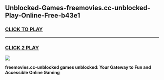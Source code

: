 
## Unblocked-Games-freemovies.cc-unblocked-Play-Online-Free-b43e1
<h3>
<a href="https://premium76.site?title=freemovies.cc-unblocked&ref=26A">CLICK TO PLAY</a></h3>
<hr>

<h3>
<a href="https://premium76.site?title=freemovies.cc-unblocked&ref=26A">CLICK 2 PLAY</a>
  
</h3>

<a href="https://premium76.site?title=freemovies.cc-unblocked&ref=26A"><img src="https://clearcache.store/games.png"></a>


**freemovies.cc-unblocked games unblocked: Your Gateway to Fun and Accessible Online Gaming**
